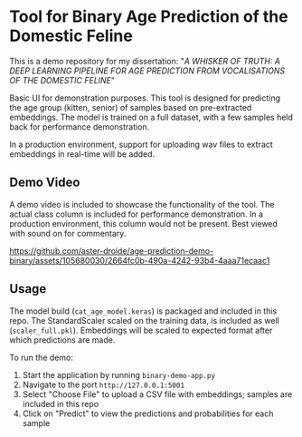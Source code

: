 # Tool for Binary Age Prediction of the Domestic Feline

This is a demo repository for my dissertation: "_A WHISKER OF TRUTH: A DEEP LEARNING PIPELINE FOR AGE PREDICTION FROM VOCALISATIONS OF THE DOMESTIC FELINE_"

Basic UI for demonstration purposes. This tool is designed for predicting the age group (kitten, senior) of samples based on pre-extracted embeddings. The model is trained on a full dataset, with a few samples held back for performance demonstration.

In a production environment, support for uploading wav files to extract embeddings in real-time will be added. 


## Demo Video

A demo video is included to showcase the functionality of the tool. The actual class column is included for performance demonstration. In a production environment, this column would not be present. Best viewed with sound on for commentary. 


https://github.com/aster-droide/age-prediction-demo-binary/assets/105680030/2664fc0b-490a-4242-93b4-4aaa71ecaac1


## Usage

The model build (`cat_age_model.keras`) is packaged and included in this repo. The StandardScaler scaled on the training data, is included as well (`scaler_full.pkl`). Embeddings will be scaled to expected format after which predictions are made. 

To run the demo:

1. Start the application by running `binary-demo-app.py`
2. Navigate to the port `http://127.0.0.1:5001`
3. Select "Choose File" to upload a CSV file with embeddings; samples are included in this repo
4. Click on "Predict" to view the predictions and probabilities for each sample
